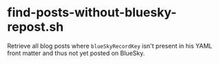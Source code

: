 # find-posts-without-bluesky-repost.sh

Retrieve all blog posts where `blueSkyRecordKey` isn't present in his YAML front matter and thus not yet posted on BlueSky.